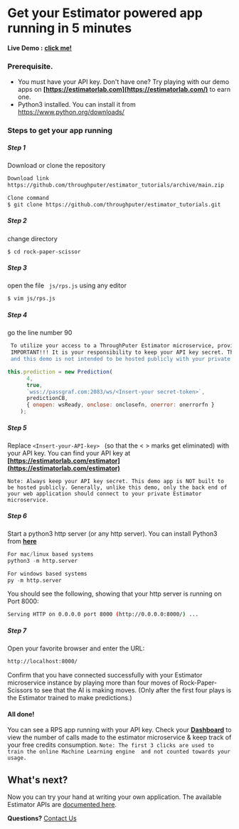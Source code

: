 # Get your Estimator powered app running in 5 minutes
__Live Demo :__  __[click me!](https://estimatorlab.com/rps)__

### Prerequisite.

  - You must have your API key. Don't have one? Try playing with our demo apps on __[https://estimatorlab.com](https://estimatorlab.com/)__ to earn one.
  - Python3 installed. You can install it from https://www.python.org/downloads/

### Steps to get your app running

##### Step 1
Download or clone the repository

```sh
Download link
https://github.com/throughputer/estimator_tutorials/archive/main.zip
```
```sh
Clone command
$ git clone https://github.com/throughputer/estimator_tutorials.git
```
##### Step 2
change directory
```sh
$ cd rock-paper-scissor
```
##### Step 3
open the file ``` js/rps.js``` using any editor
```sh
$ vim js/rps.js
```

##### Step 4 
go the line number 90
```sh
 To utilize your access to a ThroughPuter Estimator microservice, provide your API key here, HOWEVER...
 IMPORTANT!!! It is your responsibility to keep your API key secret. This code is visible in a user's web browser,
 and this demo is not intended to be hosted publicly with your private key.
```
```js
this.prediction = new Prediction(
      4,
      true,
      `wss://passgraf.com:2083/ws/<Insert-your secret-token>`,
      predictionCB,
      { onopen: wsReady, onclose: onclosefn, onerror: onerrorfn }
    );
```
##### Step 5
Replace ```<Insert-your-API-key> ``` (so that the < > marks get eliminated) with your API key. 
You can find your API key at __[https://estimatorlab.com/estimator](https://estimatorlab.com/estimator)__ 

```
Note: Always keep your API key secret. This demo app is NOT built to be hosted publicly. Generally, unlike this demo, only the back end of your web application should connect to your private Estimator microservice.
```

##### Step 6
Start a python3 http server (or any http server). You can install Python3 from __[here](https://www.python.org/downloads/)__ 
```py
For mac/linux based systems
python3 -m http.server
```
```py
For windows based systems
py -m http.server
```

You should see the following, showing that your http server is running on Port 8000:
```sh
Serving HTTP on 0.0.0.0 port 8000 (http://0.0.0.0:8000/) ...
```
##### Step 7
Open your favorite browser and enter the URL:
```sh
http://localhost:8000/
```

Confirm that you have connected successfully with your Estimator microservice instance by playing more than four moves of Rock-Paper-Scissors to see that the AI is making moves. (Only after the first four plays is the Estimator trained to make predictions.)

#### All done!

You can see a RPS app running with your API key. Check your __[Dashboard](https://estimatorlab.com/dashboard)__ to view the number of calls made to the estimator microservice & keep track of your free credits consumption.
```Note: The first 3 clicks are used to train the online Machine Learning engine  and not counted towards your usage.```

## What's next?

Now you can try your hand at writing your own application. The available Estimator APIs are [documented here](https://github.com/throughputer/estimator_lib/blob/master/EstimatorAPI.md).

**Questions?** [Contact Us](https://estimatorlab.com/form)
